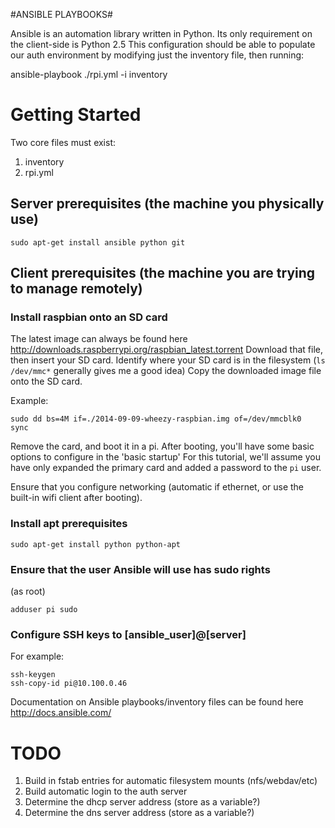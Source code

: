 #ANSIBLE PLAYBOOKS#

Ansible is an automation library written in Python. Its only requirement on the client-side is Python 2.5
This configuration should be able to populate our auth environment by modifying just the inventory file, then running:

ansible-playbook ./rpi.yml -i inventory

# Getting Started
Two core files must exist:
1. inventory
2. rpi.yml

## Server prerequisites (the machine you physically use)
```
sudo apt-get install ansible python git
```

## Client prerequisites (the machine you are trying to manage remotely)

### Install raspbian onto an SD card
The latest image can always be found here <http://downloads.raspberrypi.org/raspbian_latest.torrent>
Download that file, then insert your SD card.
Identify where your SD card is in the filesystem (`ls /dev/mmc*` generally gives me a good idea)
Copy the downloaded image file onto the SD card.

Example:
```
sudo dd bs=4M if=./2014-09-09-wheezy-raspbian.img of=/dev/mmcblk0
sync
```

Remove the card, and boot it in a pi.
After booting, you'll have some basic options to configure in the 'basic startup'
For this tutorial, we'll assume you have only expanded the primary card and added a password to the `pi` user.

Ensure that you configure networking (automatic if ethernet, or use the built-in wifi client after booting).

### Install apt prerequisites
```
sudo apt-get install python python-apt
```

### Ensure that the user Ansible will use has sudo rights

(as root)
```
adduser pi sudo
```

### Configure SSH keys to [ansible_user]@[server]

For example:
```
ssh-keygen
ssh-copy-id pi@10.100.0.46
```

Documentation on Ansible playbooks/inventory files can be found here <http://docs.ansible.com/>

# TODO
1. Build in fstab entries for automatic filesystem mounts (nfs/webdav/etc)
1. Build automatic login to the auth server
1. Determine the dhcp server address (store as a variable?)
1. Determine the dns server address (store as a variable?)